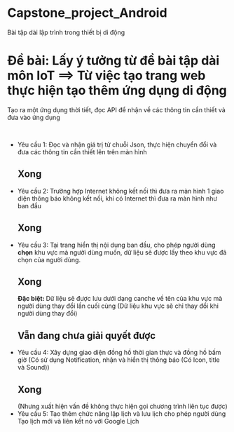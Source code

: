 # Capstone_project_Android
Bài tập dài lập trình trong thiết bị di động
# Đề bài: Lấy ý tưởng từ đề bài tập dài môn IoT ==> Từ việc tạo trang web thực hiện tạo thêm ứng dụng di động
Tạo ra một ứng dụng thời tiết, đọc API để nhận về các thông tin cần thiết và đưa vào ứng dụng

<br>

+ Yêu cầu 1: Đọc và nhận giá trị từ chuỗi Json, thực hiện chuyển đổi và đưa các thông tin cần thiết lên trên màn hình <b><h2>Xong</h2></b>
+ Yêu cầu 2: Trường hợp Internet không kết nối thì đưa ra màn hình 1 giao diện thông báo không kết nối, khi có Internet thì đưa ra màn hình như ban đầu <b><h2>Xong</h2></b>
+ Yêu cầu 3: Tại trang hiển thị nội dung ban đầu, cho phép người dùng <b>chọn</b> khu vực mà người dùng muốn, dữ liệu sẽ được lấy theo khu vực đã chọn của người dùng.<b><h2>Xong</h2></b>
<b>Đặc biệt: </b>Dữ liệu sẽ được lưu dưới dạng canche về tên của khu vực mà người dùng thay đổi lần cuối cùng (Dữ liệu khu vực sẽ chỉ thay đổi khi người dùng thay đổi)<b><h2>Vẫn đang chưa giải quyết được</h2></b>
+ Yêu cầu 4: Xây dựng giao diện đồng hồ thời gian thực và đồng hồ bấm giờ (Có sử dụng Notification, nhận và hiển thị thông báo (Có Icon, title và Sound))<h2>Xong</h2></b>(Nhưng xuất hiện vấn đề không thực hiện gọi chương trình liên tục được)
+ Yêu cầu 5: Tạo thêm chức năng lập lịch và lưu lịch cho phép người dùng Tạo lịch mới và liên kết nó với Google Lịch
